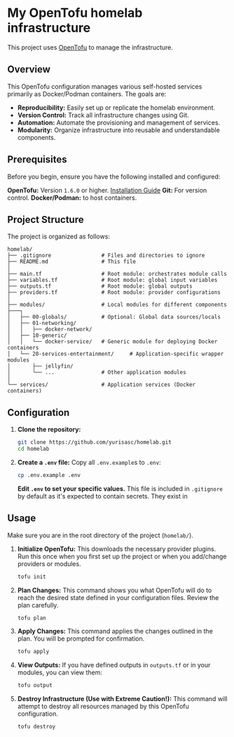 # My OpenTofu homelab infrastructure

This project uses [OpenTofu](https://opentofu.org/) to manage the infrastructure.

## Overview

This OpenTofu configuration manages various self-hosted services primarily as Docker/Podman containers. The goals are:

* **Reproducibility:** Easily set up or replicate the homelab environment.
* **Version Control:** Track all infrastructure changes using Git.
* **Automation:** Automate the provisioning and management of services.
* **Modularity:** Organize infrastructure into reusable and understandable components.

## Prerequisites

Before you begin, ensure you have the following installed and configured:

**OpenTofu:** Version `1.6.0` or higher. [Installation Guide](https://opentofu.org/docs/intro/install/)
**Git:** For version control.
**Docker/Podman:** to host containers.

## Project Structure

The project is organized as follows:

```
homelab/
├── .gitignore                # Files and directories to ignore
├── README.md                 # This file
│
├── main.tf                   # Root module: orchestrates module calls
├── variables.tf              # Root module: global input variables
├── outputs.tf                # Root module: global outputs
├── providers.tf              # Root module: provider configurations
│
├── modules/                  # Local modules for different components
├───┐
│   ├── 00-globals/           # Optional: Global data sources/locals
│   ├── 01-networking/
│   │   ├── docker-network/
│   ├── 10-generic/
│   │   └── docker-service/   # Generic module for deploying Docker containers
│   └── 20-services-entertainment/     # Application-specific wrapper modules
│       ├── jellyfin/
│       └── ...               # Other application modules
│
└── services/                 # Application services (Docker containers)
```

## Configuration

1.  **Clone the repository:**
    ```bash
    git clone https://github.com/yurisasc/homelab.git
    cd homelab
    ```

2.  **Create a `.env` file:**
    Copy all `.env.example`s to `.env`:
    ```bash
    cp .env.example .env
    ```
    **Edit `.env` to set your specific values.** This file is included in `.gitignore` by default as it's expected to contain secrets. They exist in 

## Usage

Make sure you are in the root directory of the project (`homelab/`).

1.  **Initialize OpenTofu:**
    This downloads the necessary provider plugins. Run this once when you first set up the project or when you add/change providers or modules.
    ```bash
    tofu init
    ```

2.  **Plan Changes:**
    This command shows you what OpenTofu will do to reach the desired state defined in your configuration files. Review the plan carefully.
    ```bash
    tofu plan
    ```

3.  **Apply Changes:**
    This command applies the changes outlined in the plan. You will be prompted for confirmation.
    ```bash
    tofu apply
    ```

4.  **View Outputs:**
    If you have defined outputs in `outputs.tf` or in your modules, you can view them:
    ```bash
    tofu output
    ```

5.  **Destroy Infrastructure (Use with Extreme Caution!):**
    This command will attempt to destroy all resources managed by this OpenTofu configuration.
    ```bash
    tofu destroy
    ```
